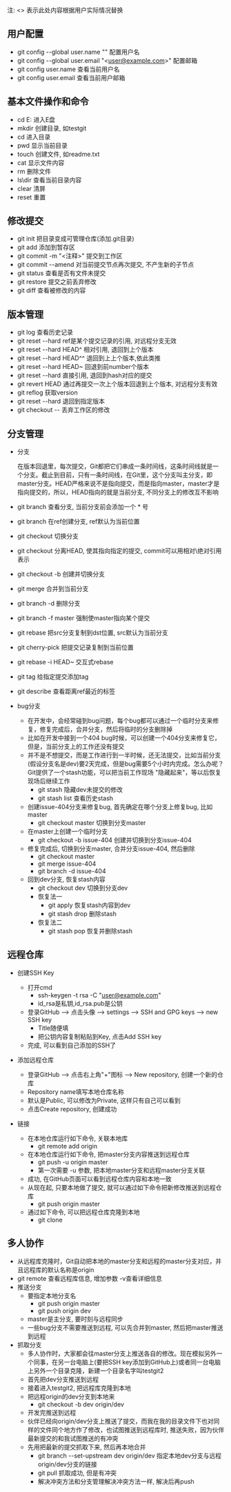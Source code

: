 注: <> 表示此处内容根据用户实际情况替换



## 用户配置

-   git config --global user.name "<username>" 配置用户名
-   git config --global user.email "\<user@example.com\>" 配置邮箱
-   git config user.name 查看当前用户名
-   git config user.email 查看当前用户邮箱



## 基本文件操作和命令

-   cd E: 进入E盘
-   mkdir <directoryname> 创建目录, 如testgit
-   cd <directoryname> 进入目录
-   pwd 显示当前目录
-   touch <filename> 创建文件, 如readme.txt
-   cat <filename> 显示文件内容
-   rm <filename> 删除文件
-   ls\dir 查看当前目录内容
-   clear 清屏
-   reset 重置



## 修改提交

-   git init 把目录变成可管理仓库(添加.git目录)
-   git add <filename> 添加到暂存区
-   git commit -m "<注释>" 提交到工作区
-   git commit --amend 对当前提交节点再次提交, 不产生新的子节点
-   git status 查看是否有文件未提交
-   git restore <filename> 提交之前丢弃修改
-   git diff <filename> 查看被修改的内容



## 版本管理

-   git log 查看历史记录
-   git reset --hard <ref> ref是某个提交记录的引用, 对远程分支无效
-   git reset --hard HEAD^ 相对引用, 退回到上个版本
-   git reset --hard HEAD^^ 退回到上上个版本,依此类推
-   git reset --hard HEAD~<number> 回退到前number个版本
-   git reset --hard <hash> 直接引用, 退回到hash对应的提交
-   git revert HEAD 通过再提交一次上个版本回退到上个版本, 对远程分支有效
-   git reflog 获取version
-   git reset --hard <version> 退回到指定版本
-   git checkout -- <filename> 丢弃工作区的修改





## 分支管理

-   分支

    ​	在版本回退里，每次提交，Git都把它们串成一条时间线，这条时间线就是一个分支。截止到目前，只有一条时间线，在Git里，这个分支叫主分支，即master分支。HEAD严格来说不是指向提交，而是指向master，master才是指向提交的，所以，HEAD指向的就是当前分支, 不同分支上的修改互不影响

-   git branch 查看分支, 当前分支前会添加一个 * 号

-   git branch <branchname> <ref> 在ref创建分支, ref默认为当前位置

-   git checkout <branchname> 切换分支

-   git checkout <ref> 分离HEAD, 使其指向指定的提交, commit可以用相对\绝对引用表示

-   git checkout -b <branchname> 创建并切换分支

-   git merge <branchname> 合并到当前分支

-   git branch -d <branchname> 删除分支

-   git branch -f master <ref> 强制使master指向某个提交

-   git rebase <dstbranchname> <srcbranchname> 把src分支复制到dst位置, src默认为当前分支

-   git cherry-pick <ref1 ref2...> 把提交记录复制到当前位置

-   git rebase -i HEAD~<number> 交互式rebase

-   git tag <tagname> <ref> 给指定提交添加tag

-   git describe <ref> 查看距离ref最近的标签

-   bug分支

    -   在开发中，会经常碰到bug问题，每个bug都可以通过一个临时分支来修复，修复完成后，合并分支，然后将临时的分支删除掉
    -   比如在开发中接到一个404 bug时候，可以创建一个404分支来修复它，但是，当前分支上的工作还没有提交
    -   并不是不想提交，而是工作进行到一半时候，还无法提交，比如当前分支(假设分支名是dev)要2天完成，但是bug需要5个小时内完成。怎么办呢？Git提供了一个stash功能，可以把当前工作现场 "隐藏起来"，等以后恢复现场后继续工作
        -   git stash 隐藏dev未提交的修改
        -   git stash list 查看历史stash
    -   创建issue-404分支来修复bug, 首先确定在哪个分支上修复bug, 比如master
        -   git checkout master 切换到分支master
    -   在master上创建一个临时分支
        -   git checkout -b issue-404 创建并切换到分支issue-404
    -   修复完成后, 切换到分支master, 合并分支issue-404, 然后删除
        -   git checkout master
        -   git merge issue-404
        -   git branch -d issue-404
    -   回到dev分支, 恢复stash内容
        -   git checkout dev 切换到分支dev
        -   恢复法一
            -   git apply 恢复stash内容到dev
            -   git stash drop 删除stash
        -   恢复法二
            -   git stash pop 恢复并删除stash



## 远程仓库

-   创建SSH Key 

    -   打开cmd
        -   ssh-keygen -t rsa -C "user@example.com"
        -   id_rsa是私钥,id_rsa.pub是公钥
    -   登录GitHub --> 点击头像 --> settings --> SSH and GPG keys --> new SSH key
        -   Title随便填
        -   把公钥内容复制粘贴到Key, 点击Add SSH key
    -   完成, 可以看到自己添加的SSH了

    

-   添加远程仓库

    -   登录GitHub --> 点击右上角"+"图标 --> New repository, 创建一个新的仓库
    -   Repository name填写本地仓库名称
    -   默认是Public, 可以修改为Private, 这样只有自己可以看到
    -   点击Create repository, 创建成功

-   链接

    -   在本地仓库运行如下命令, 关联本地库
        -   git remote add origin <url>
    -   在本地仓库运行如下命令, 把master分支内容推送到远程仓库
        -   git push -u origin master
        -   第一次需要 -u 参数, 把本地master分支和远程master分支关联
    -   成功, 在GitHub页面可以看到远程仓库内容和本地一致
    -   从现在起, 只要本地做了提交, 就可以通过如下命令把新修改推送到远程仓库
        -   git push origin master
    -   通过如下命令, 可以把远程仓库克隆到本地
        -   git clone <url>



## 多人协作

-   从远程库克隆时，Git自动把本地的master分支和远程的master分支对应，并且远程库的默认名称是origin
-   git remote 查看远程库信息, 增加参数 -v查看详细信息
-   推送分支
    -   要指定本地分支名
        -   git push origin master
        -   git push origin dev
    -   master是主分支, 要时刻与远程同步
    -   一些bug分支不需要推送到远程, 可以先合并到master, 然后把master推送到远程
-   抓取分支
    -   多人协作时，大家都会往master分支上推送各自的修改。现在模拟另外一个同事，在另一台电脑上(要把SSH key添加到GitHub上)或者同一台电脑上另外一个目录克隆，新建一个目录名字叫testgit2
    -   首先把dev分支推送到远程
    -   接着进入testgit2, 把远程库克隆到本地
    -   把远程origin的dev分支到本地来
        -   git checkout -b dev origin/dev
    -   开发完推送到远程
    -   伙伴已经向origin/dev分支上推送了提交，而我在我的目录文件下也对同样的文件同个地方作了修改，也试图推送到远程库时, 推送失败，因为伙伴最新提交的和我试图推送的有冲突
    -   先用把最新的提交抓取下来, 然后再本地合并
        -   git branch --set-upstream dev origin/dev 指定本地dev分支与远程origin/dev分支的链接
        -   git pull 抓取成功, 但是有冲突
        -   解决冲突方法和分支管理解决冲突方法一样, 解决后再push